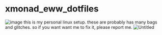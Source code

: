 # xmonad_eww_dotfiles
![image](https://github.com/Tail-R/xmonad_eww_dotfiles/assets/132870183/283fa733-31b5-43a1-869f-5a6b2bd29647)
this is my personal linux setup. these are probably has many bags and glitches. so  if you want want me to fix it, please report me.
![Untitled](https://github.com/Tail-R/xmonad_eww_dotfiles/assets/132870183/27cbe5f2-9b9b-496e-b4e4-b23b7bf12702)
